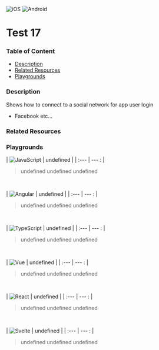 [JavaScript]: https://img.shields.io/badge/JavaScript-%E2%9C%93-F7DF1E.svg?logo=JavaScript&logoColor=F7DF1E&labelColor=000000
[TypeScript]: https://img.shields.io/badge/TypeScript-%E2%9C%93-007ACC.svg?logo=TypeScript&logoColor=007ACC&labelColor=000000
[Angular]: https://img.shields.io/badge/Angular-%E2%9C%93-DD0031.svg?logo=Angular&logoColor=DD0031&labelColor=000000
[Vue]: https://img.shields.io/badge/Vue.js-%E2%9C%93-4FC08D.svg?logo=Vue.js&logoColor=4FC08D&labelColor=000000
[React]: https://img.shields.io/badge/React-%E2%9C%93-33d8ff.svg?logo=React&logoColor=33d8ff&labelColor=000000
[Svelte]: https://img.shields.io/badge/Svelte-%E2%9C%93-f93e02.svg?logo=Svelte&logoColor=f93e02&labelColor=000000
[iOS]: https://img.shields.io/badge/ios-%E2%9C%93-949393.svg?logo=apple&logoColor=white
[Android]: https://img.shields.io/badge/android-%E2%9C%93-949393.svg?logo=android&logoColor=white


<!-- Platform Support (i.e. ![ios]) -->
![iOS]
![Android]


<!-- Project Title -->
# Test 17


### Table of Content
  - [Description](#description)
  - [Related Resources](#related-resources)
  - [Playgrounds](#playgrounds)


<!-- Project description -->
### Description
Shows how to connect to a social network for app user login
 - Facebook etc...


<!-- 
Reference any related resources here. These could include;
 * Existing video or blog tutorials that create the same project, or inspired it.
 * A live website or app using the behaviour, style, etc.., the app is trying to replicate.
 * Or perhaps a design from somewhere like dribbble.com inspired the project.
-->
### Related Resources



<!-- Playground Tables -->
### Playgrounds

| ![JavaScript] | undefined |
| :--- | --- : |
> undefined
> undefined
> undefined
<br/>

| ![Angular] | undefined |
| :--- | --- : |
> undefined
> undefined
> undefined
<br/>

| ![TypeScript] | undefined |
| :--- | --- : |
> undefined
> undefined
> undefined
<br/>

| ![Vue] | undefined |
| :--- | --- : |
> undefined
> undefined
> undefined
<br/>

| ![React] | undefined |
| :--- | --- : |
> undefined
> undefined
> undefined
<br/>

| ![Svelte] | undefined |
| :--- | --- : |
> undefined
> undefined
> undefined
<br/>